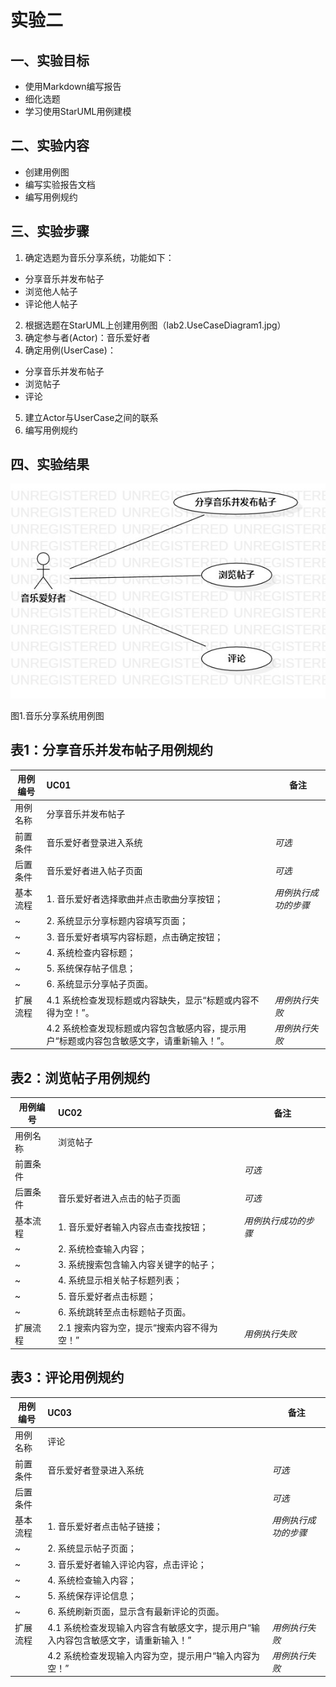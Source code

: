 # 实验二

## 一、实验目标
- 使用Markdown编写报告
- 细化选题
- 学习使用StarUML用例建模

## 二、实验内容
- 创建用例图
- 编写实验报告文档
- 编写用例规约

## 三、实验步骤

1.  确定选题为音乐分享系统，功能如下：
- 分享音乐并发布帖子
- 浏览他人帖子
- 评论他人帖子

2.  根据选题在StarUML上创建用例图（lab2.UseCaseDiagram1.jpg）
3.  确定参与者(Actor)：音乐爱好者
4.  确定用例(UserCase)：
- 分享音乐并发布帖子
- 浏览帖子
- 评论
5.  建立Actor与UserCase之间的联系
6.  编写用例规约

## 四、实验结果

![用例图](./lab2.UseCaseDiagram1.jpg)

图1.音乐分享系统用例图

## 表1：分享音乐并发布帖子用例规约

用例编号  | UC01 | 备注  
-|:-|-  
用例名称  | 分享音乐并发布帖子  |   
前置条件  | 音乐爱好者登录进入系统   | *可选*   
后置条件  | 音乐爱好者进入帖子页面     | *可选*   
基本流程  | 1. 音乐爱好者选择歌曲并点击歌曲分享按钮；  |*用例执行成功的步骤*    
~| 2. 系统显示分享标题内容填写页面；  |   
~| 3. 音乐爱好者填写内容标题，点击确定按钮；  |   
~| 4. 系统检查内容标题；  |   
~| 5. 系统保存帖子信息；  |   
~| 6. 系统显示分享帖子页面。  |  
扩展流程  | 4.1 系统检查发现标题或内容缺失，显示“标题或内容不得为空！”。 |*用例执行失败*    
          | 4.2 系统检查发现标题或内容包含敏感内容，提示用户“标题或内容包含敏感文字，请重新输入！”。 |*用例执行失败*   

## 表2：浏览帖子用例规约

用例编号  | UC02 | 备注  
-|:-|-  
用例名称  | 浏览帖子  |   
前置条件  |    | *可选*   
后置条件  | 音乐爱好者进入点击的帖子页面     | *可选*   
基本流程  | 1. 音乐爱好者输入内容点击查找按钮；  |*用例执行成功的步骤* 
~| 2. 系统检查输入内容；  | 
~| 3. 系统搜索包含输入内容关键字的帖子；  | 
~| 4. 系统显示相关帖子标题列表；  |   
~| 5. 音乐爱好者点击标题；  |   
~| 6. 系统跳转至点击标题帖子页面。  |     
扩展流程  | 2.1 搜索内容为空，提示“搜索内容不得为空！”|*用例执行失败*  

## 表3：评论用例规约

用例编号  | UC03 | 备注  
-|:-|-  
用例名称  | 评论  |   
前置条件  |  音乐爱好者登录进入系统  | *可选*   
后置条件  |   | *可选*   
基本流程  | 1. 音乐爱好者点击帖子链接；  |*用例执行成功的步骤*    
~| 2. 系统显示帖子页面；  |
~| 3. 音乐爱好者输入评论内容，点击评论；  |   
~| 4. 系统检查输入内容；  |  
~| 5. 系统保存评论信息；  |  
~| 6. 系统刷新页面，显示含有最新评论的页面。  |     
扩展流程  | 4.1 系统检查发现输入内容含有敏感文字，提示用户“输入内容包含敏感文字，请重新输入！” |*用例执行失败*  
          | 4.2 系统检查发现输入内容为空，提示用户“输入内容为空！” |*用例执行失败*  
